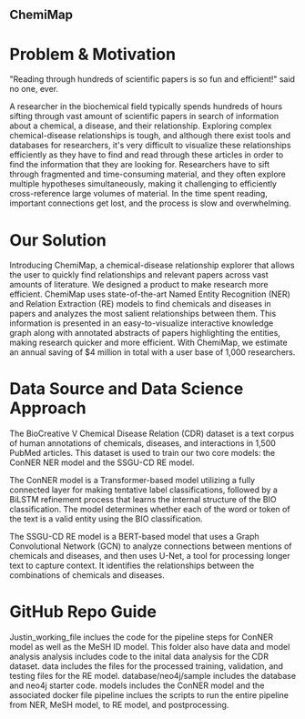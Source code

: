 ## ChemiMap
# Problem & Motivation
"Reading through hundreds of scientific papers is so fun and efficient!" said no one, ever. 

A researcher in the biochemical field typically spends hundreds of hours sifting through vast amount of scientific papers in search of information about a chemical, a disease, and their relationship. Exploring complex chemical-disease relationships is tough, and although there exist tools and databases for researchers, it's very difficult to visualize these relationships efficiently as they have to find and read through these articles in order to find the information that they are looking for. Researchers have to sift through fragmented and time-consuming material, and they often explore multiple hypotheses simultaneously, making it challenging to efficiently cross-reference large volumes of material. In the time spent reading, important connections get lost, and the process is slow and overwhelming. 

# Our Solution
Introducing ChemiMap, a chemical-disease relationship explorer that allows the user to quickly find relationships and relevant papers across vast amounts of literature. We designed a product to make research more efficient. ChemiMap uses state-of-the-art Named Entity Recognition (NER) and Relation Extraction (RE) models to find chemicals and diseases in papers and analyzes the most salient relationships between them. This information is presented in an easy-to-visualize interactive knowledge graph along with annotated abstracts of papers highlighting the entities, making research quicker and more efficient. With ChemiMap, we estimate an annual saving of $4 million in total with a user base of 1,000 researchers. 

# Data Source and Data Science Approach
The BioCreative V Chemical Disease Relation (CDR) dataset is a text corpus of human annotations of chemicals, diseases, and interactions in 1,500 PubMed articles. This dataset is used to train our two core models: the ConNER NER model and the SSGU-CD RE model. 

The ConNER model is a Transformer-based model utilizing a fully connected layer for making tentative label classifications, followed by a BiLSTM refinement process that learns the internal structure of the BIO classification. The model determines whether each of the word or token of the text is a valid entity using the BIO classification.

The SSGU-CD RE model is a BERT-based model that uses a Graph Convolutional Network (GCN) to analyze connections between mentions of chemicals and diseases, and then uses U-Net, a tool for processing longer text to capture context. It identifies the relationships between the combinations of chemicals and diseases. 

# GitHub Repo Guide 

Justin_working_file inclues the code for the pipeline steps for ConNER model as well as the MeSH ID model. This folder also have data and model analysis 
analysis includes code to the inital data analysis for the CDR dataset.
data includes the files for the processed training, validation, and testing files for the RE model.
database/neo4j/sample includes the database and neo4j starter code.
models includes the ConNER model and the associated docker file
pipeline inclues the scripts to run the entire pipeline from NER, MeSH model, to RE model, and postprocessing. 

